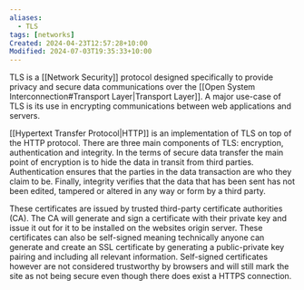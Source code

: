 ```yaml
---
aliases:
  - TLS
tags: [networks]
Created: 2024-04-23T12:57:28+10:00
Modified: 2024-07-03T19:35:33+10:00
---
```

TLS is a [[Network Security]] protocol designed specifically to provide privacy and secure data communications over the [[Open System Interconnection#Transport Layer|Transport Layer]]. A major use-case of TLS is its use in encrypting communications between web applications and servers. 

[[Hypertext Transfer Protocol|HTTP]] is an implementation of TLS on top of the HTTP protocol. There are three main components of TLS: encryption, authentication and integrity. In the terms of secure data transfer the main point of encryption is to hide the data in transit from third parties. Authentication ensures that the parties in the data transaction are who they claim to be. Finally, integrity verifies that the data that has been sent has not been edited, tampered or altered in any way or form by a third party.

These certificates are issued by trusted third-party certificate authorities (CA). The CA will generate and sign a certificate with their private key and issue it out for it to be installed on the websites origin server. These certificates can also be self-signed meaning technically anyone can generate and create an SSL certificate by generating a public-private key pairing and including all relevant information. Self-signed certificates however are not considered trustworthy by browsers and will still mark the site as not being secure even though there does exist a HTTPS connection.